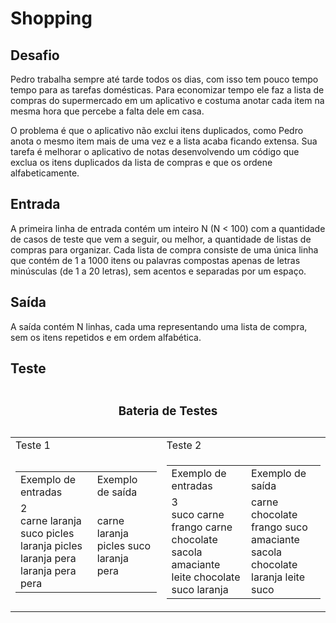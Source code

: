 # Shopping

## Desafio
Pedro trabalha sempre até tarde todos os dias, com isso tem pouco tempo tempo para as tarefas domésticas. Para economizar tempo ele faz a lista de compras do supermercado em um aplicativo e costuma anotar cada item na mesma hora que percebe a falta dele em casa.

O problema é que o aplicativo não exclui itens duplicados, como Pedro anota o mesmo item mais de uma vez e a lista acaba ficando extensa. Sua tarefa é melhorar o aplicativo de notas desenvolvendo um código que exclua os itens duplicados da lista de compras e que os ordene alfabeticamente.

## Entrada
A primeira linha de entrada contém um inteiro N (N < 100) com a quantidade de casos de teste que vem a seguir, ou melhor, a quantidade de listas de compras para organizar. Cada lista de compra consiste de uma única linha que contém de 1 a 1000 itens ou palavras compostas apenas de letras minúsculas (de 1 a 20 letras), sem acentos e separadas por um espaço.

## Saída
A saída contém N linhas, cada uma representando uma lista de compra, sem os itens repetidos e em ordem alfabética.

## Teste

<table>
  <caption><h3 style="align-content: center;">Bateria de Testes</h3></caption>  
  <tr>
    <td> Teste 1 </td>
    <td> Teste 2 </td>
  </tr>
  <tr>
    <td> 
      <table>
        <tr>
          <td> Exemplo de entradas  </td>
          <td> Exemplo de saída </td>
        </tr>
        <tr>
          <td> 2 <br> carne laranja suco picles laranja picles<br> laranja pera laranja pera pera </td>
          <td> carne laranja picles suco <br> laranja pera </td>
        </tr>
      </table>
    </td>
    <td> 
      <table>
        <tr>
          <td> Exemplo de entradas </td>
          <td> Exemplo de saída </td>
        </tr>
        <tr>
          <td> 3 <br> suco carne frango carne chocolate <br> sacola amaciante <br> leite chocolate suco laranja</td>
          <td> carne chocolate frango suco <br> amaciante sacola <br> chocolate laranja leite suco <br> </td>
        </tr>
      </table>
    </td>
  </tr>
</table>
